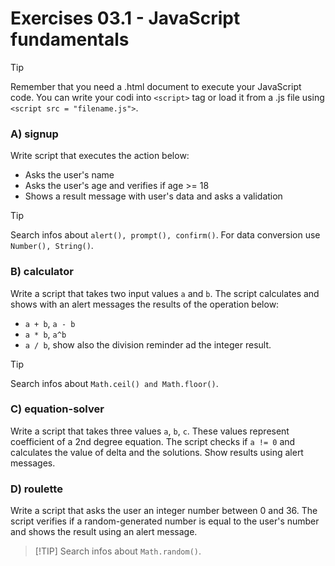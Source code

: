 # Exercises 03.1 - JavaScript fundamentals

>[!TIP]
> Remember that you need a .html document to execute your JavaScript code. You can write your codi into `<script>` tag
> or load it from a .js file using `<script src = "filename.js">`.

### A) signup

Write script that executes the action below:
* Asks the user's name
* Asks the user's age and verifies if age >= 18
* Shows a result message with user's data and asks a validation

>[!TIP]
> Search infos about `alert(), prompt(), confirm()`.
> For data conversion use `Number(), String()`.

### B) calculator

Write a script that takes two input values `a` and `b`. The script calculates and shows with an alert messages the
results of the operation below:

* `a + b`, `a - b`
* `a * b`, `a^b`
* `a / b`, show also the division reminder ad the integer result.

>[!TIP]
> Search infos about `Math.ceil() and Math.floor()`.

### C) equation-solver

Write a script that takes three values `a`, `b`, `c`. These values represent coefficient of a 2nd
degree equation. The script checks if `a != 0` and calculates the value of delta and the solutions. Show results using
alert messages.

### D) roulette

Write a script that asks the user an integer number between 0 and 36. The script verifies if a random-generated number
is equal to the user's number and shows the result using an alert message. 

>[!TIP] Search infos about `Math.random()`.